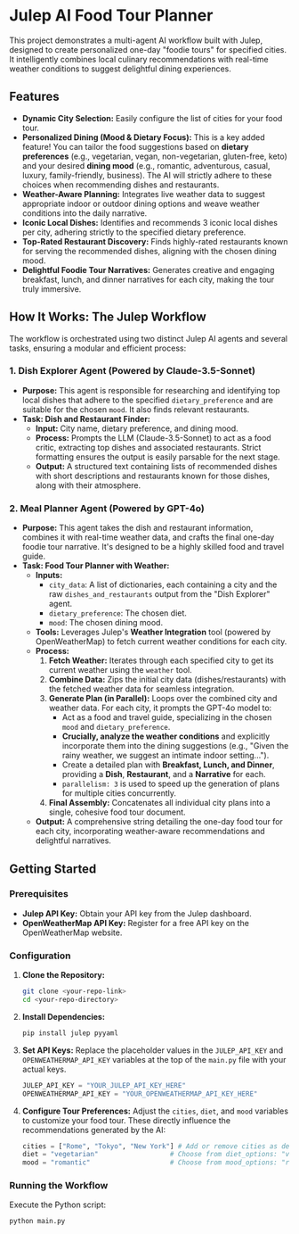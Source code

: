 # Julep AI Food Tour Planner

This project demonstrates a multi-agent AI workflow built with Julep, designed to create personalized one-day "foodie tours" for specified cities. It intelligently combines local culinary recommendations with real-time weather conditions to suggest delightful dining experiences.

## Features

* **Dynamic City Selection:** Easily configure the list of cities for your food tour.
* **Personalized Dining (Mood & Dietary Focus):** This is a key added feature! You can tailor the food suggestions based on **dietary preferences** (e.g., vegetarian, vegan, non-vegetarian, gluten-free, keto) and your desired **dining mood** (e.g., romantic, adventurous, casual, luxury, family-friendly, business). The AI will strictly adhere to these choices when recommending dishes and restaurants.
* **Weather-Aware Planning:** Integrates live weather data to suggest appropriate indoor or outdoor dining options and weave weather conditions into the daily narrative.
* **Iconic Local Dishes:** Identifies and recommends 3 iconic local dishes per city, adhering strictly to the specified dietary preference.
* **Top-Rated Restaurant Discovery:** Finds highly-rated restaurants known for serving the recommended dishes, aligning with the chosen dining mood.
* **Delightful Foodie Tour Narratives:** Generates creative and engaging breakfast, lunch, and dinner narratives for each city, making the tour truly immersive.

## How It Works: The Julep Workflow

The workflow is orchestrated using two distinct Julep AI agents and several tasks, ensuring a modular and efficient process:

### 1. Dish Explorer Agent (Powered by Claude-3.5-Sonnet)

* **Purpose:** This agent is responsible for researching and identifying top local dishes that adhere to the specified `dietary_preference` and are suitable for the chosen `mood`. It also finds relevant restaurants.
* **Task: Dish and Restaurant Finder:**
    * **Input:** City name, dietary preference, and dining mood.
    * **Process:** Prompts the LLM (Claude-3.5-Sonnet) to act as a food critic, extracting top dishes and associated restaurants. Strict formatting ensures the output is easily parsable for the next stage.
    * **Output:** A structured text containing lists of recommended dishes with short descriptions and restaurants known for those dishes, along with their atmosphere.

### 2. Meal Planner Agent (Powered by GPT-4o)

* **Purpose:** This agent takes the dish and restaurant information, combines it with real-time weather data, and crafts the final one-day foodie tour narrative. It's designed to be a highly skilled food and travel guide.
* **Task: Food Tour Planner with Weather:**
    * **Inputs:**
        * `city_data`: A list of dictionaries, each containing a city and the raw `dishes_and_restaurants` output from the "Dish Explorer" agent.
        * `dietary_preference`: The chosen diet.
        * `mood`: The chosen dining mood.
    * **Tools:** Leverages Julep's **Weather Integration** tool (powered by OpenWeatherMap) to fetch current weather conditions for each city.
    * **Process:**
        1.  **Fetch Weather:** Iterates through each specified city to get its current weather using the `weather` tool.
        2.  **Combine Data:** Zips the initial city data (dishes/restaurants) with the fetched weather data for seamless integration.
        3.  **Generate Plan (in Parallel):** Loops over the combined city and weather data. For each city, it prompts the GPT-4o model to:
            * Act as a food and travel guide, specializing in the chosen `mood` and `dietary_preference`.
            * **Crucially, analyze the weather conditions** and explicitly incorporate them into the dining suggestions (e.g., "Given the rainy weather, we suggest an intimate indoor setting...").
            * Create a detailed plan with **Breakfast, Lunch, and Dinner**, providing a **Dish**, **Restaurant**, and a **Narrative** for each.
            * `parallelism: 3` is used to speed up the generation of plans for multiple cities concurrently.
        4.  **Final Assembly:** Concatenates all individual city plans into a single, cohesive food tour document.
    * **Output:** A comprehensive string detailing the one-day food tour for each city, incorporating weather-aware recommendations and delightful narratives.

## Getting Started

### Prerequisites

* **Julep API Key:** Obtain your API key from the Julep dashboard.
* **OpenWeatherMap API Key:** Register for a free API key on the OpenWeatherMap website.

### Configuration

1.  **Clone the Repository:**
    ```bash
    git clone <your-repo-link>
    cd <your-repo-directory>
    ```
2.  **Install Dependencies:**
    ```bash
    pip install julep pyyaml
    ```
3.  **Set API Keys:**
    Replace the placeholder values in the `JULEP_API_KEY` and `OPENWEATHERMAP_API_KEY` variables at the top of the `main.py` file with your actual keys.
    ```python
    JULEP_API_KEY = "YOUR_JULEP_API_KEY_HERE"
    OPENWEATHERMAP_API_KEY = "YOUR_OPENWEATHERMAP_API_KEY_HERE"
    ```
4.  **Configure Tour Preferences:**
    Adjust the `cities`, `diet`, and `mood` variables to customize your food tour. These directly influence the recommendations generated by the AI:
    ```python
    cities = ["Rome", "Tokyo", "New York"] # Add or remove cities as desired
    diet = "vegetarian"                  # Choose from diet_options: "vegetarian", "vegan", "non-vegetarian", "gluten-free", "keto"
    mood = "romantic"                    # Choose from mood_options: "romantic", "adventurous", "casual", "luxury", "family-friendly", "business"
    ```

### Running the Workflow

Execute the Python script:

```bash
python main.py
